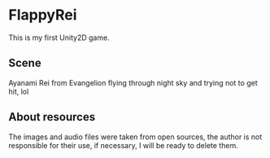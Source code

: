 # FlappyRei

This is my first Unity2D game.

## Scene
Ayanami Rei from Evangelion flying through night sky and trying not to get hit, lol

## About resources
The images and audio files were taken from open sources, the author is not responsible for their use, if necessary, I will be ready to delete them.
